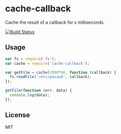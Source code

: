# cache-callback

Cache the result of a callback for x milliseconds.

[![Build Status](https://travis-ci.org/watson/cache-callback.png)](https://travis-ci.org/watson/cache-callback)

## Usage

```js
var fs = require('fs');
var cache = require('cache-callback');

var getFile = cache(1000*60, function (callback) {
  fs.readFile('/etc/passwd', callback);
});

getFile(function (err, data) {
  console.log(data);
});
```

## License

MIT
